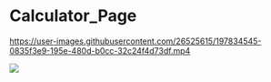 # Calculator_Page



https://user-images.githubusercontent.com/26525615/197834545-0835f3e9-195e-480d-b0cc-32c24f4d73df.mp4




![](https://pbs.twimg.com/media/Ffw-W48WQAErjsW?format=jpg&name=large)









